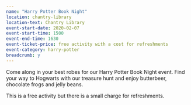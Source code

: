 ```yaml
---
name: "Harry Potter Book Night"
location: chantry-library
location-text: Chantry Library
event-start-date: 2020-02-07
event-start-time: 1500
event-end-time: 1630
event-ticket-price: free activity with a cost for refreshments
event-category: harry-potter
breadcrumb: y
---
```


Come along in your best robes for our Harry Potter Book Night event. Find your way to Hogwarts with our treasure hunt and enjoy butterbeer, chocolate frogs and jelly beans.

This is a free activity but there is a small charge for refreshments.
